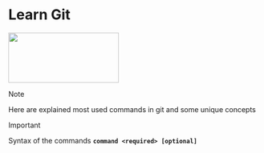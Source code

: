 # Learn Git

<img src="https://github.com/user-attachments/assets/77027bd7-c948-4a58-84c4-4f7460d984fa" width=220 height=100/>

> [!NOTE]
> Here are explained most used commands in git and some unique concepts

> [!IMPORTANT]
> Syntax of the commands **`command <required> [optional]`**
